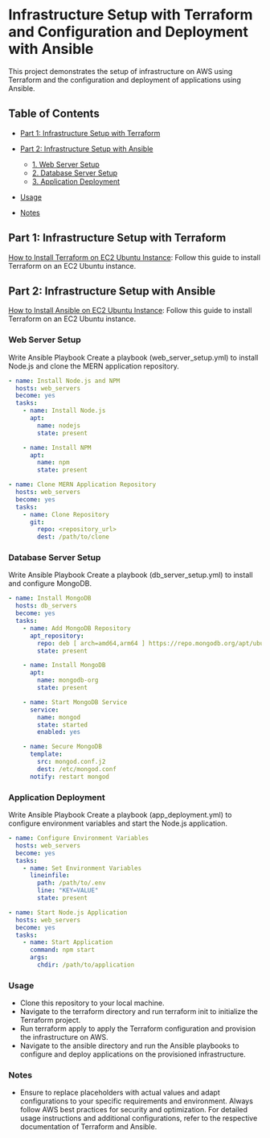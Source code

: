 # Infrastructure Setup with Terraform and Configuration and Deployment with Ansible

This project demonstrates the setup of infrastructure on AWS using Terraform and the configuration and deployment of applications using Ansible.

## Table of Contents

- [Part 1: Infrastructure Setup with Terraform](#part-1-infrastructure-setup-with-terraform)
- [Part 2: Infrastructure Setup with Ansible](#1-aws-setup-and-terraform-initialization)

  - [1. Web Server Setup](#2-web-server-setup)
  - [2. Database Server Setup](#3-database-server-setup)
  - [3. Application Deployment](#4-application-deployment)

- [Usage](#usage)
- [Notes](#notes)

## Part 1: Infrastructure Setup with Terraform

[How to Install Terraform on EC2 Ubuntu Instance](https://medium.com/@mudasirhaji/how-to-install-terraform-on-ec2-ubuntu-instance-407eb2279140): Follow this guide to install Terraform on an EC2 Ubuntu instance.

## Part 2: Infrastructure Setup with Ansible

[How to Install Ansible on EC2 Ubuntu Instance](https://techexpert.tips/ansible/ansible-installation-cloud-aws-ec2): Follow this guide to install Terraform on an EC2 Ubuntu instance.

### Web Server Setup

Write Ansible Playbook
Create a playbook (web_server_setup.yml) to install Node.js and clone the MERN application repository.

```yml
- name: Install Node.js and NPM
  hosts: web_servers
  become: yes
  tasks:
    - name: Install Node.js
      apt:
        name: nodejs
        state: present

    - name: Install NPM
      apt:
        name: npm
        state: present

- name: Clone MERN Application Repository
  hosts: web_servers
  become: yes
  tasks:
    - name: Clone Repository
      git:
        repo: <repository_url>
        dest: /path/to/clone
```

### Database Server Setup

Write Ansible Playbook
Create a playbook (db_server_setup.yml) to install and configure MongoDB.

```yml
- name: Install MongoDB
  hosts: db_servers
  become: yes
  tasks:
    - name: Add MongoDB Repository
      apt_repository:
        repo: deb [ arch=amd64,arm64 ] https://repo.mongodb.org/apt/ubuntu bionic/mongodb-org/4.4 multiverse
        state: present

    - name: Install MongoDB
      apt:
        name: mongodb-org
        state: present

    - name: Start MongoDB Service
      service:
        name: mongod
        state: started
        enabled: yes

    - name: Secure MongoDB
      template:
        src: mongod.conf.j2
        dest: /etc/mongod.conf
      notify: restart mongod
```

### Application Deployment

Write Ansible Playbook
Create a playbook (app_deployment.yml) to configure environment variables and start the Node.js application.

```yml
- name: Configure Environment Variables
  hosts: web_servers
  become: yes
  tasks:
    - name: Set Environment Variables
      lineinfile:
        path: /path/to/.env
        line: "KEY=VALUE"
        state: present

- name: Start Node.js Application
  hosts: web_servers
  become: yes
  tasks:
    - name: Start Application
      command: npm start
      args:
        chdir: /path/to/application
```

### Usage

- Clone this repository to your local machine.
- Navigate to the terraform directory and run terraform init to initialize the Terraform project.
- Run terraform apply to apply the Terraform configuration and provision the infrastructure on AWS.
- Navigate to the ansible directory and run the Ansible playbooks to configure and deploy applications on the provisioned infrastructure.

### Notes

- Ensure to replace placeholders with actual values and adapt configurations to your specific requirements and environment.
  Always follow AWS best practices for security and optimization.
  For detailed usage instructions and additional configurations, refer to the respective documentation of Terraform and Ansible.
